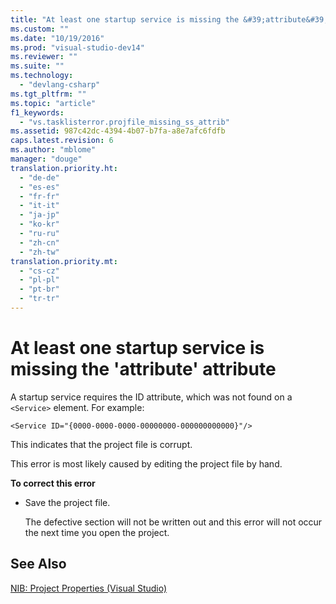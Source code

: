 ```yaml
---
title: "At least one startup service is missing the &#39;attribute&#39; attribute"
ms.custom: ""
ms.date: "10/19/2016"
ms.prod: "visual-studio-dev14"
ms.reviewer: ""
ms.suite: ""
ms.technology: 
  - "devlang-csharp"
ms.tgt_pltfrm: ""
ms.topic: "article"
f1_keywords: 
  - "vs.tasklisterror.projfile_missing_ss_attrib"
ms.assetid: 987c42dc-4394-4b07-b7fa-a8e7afc6fdfb
caps.latest.revision: 6
ms.author: "mblome"
manager: "douge"
translation.priority.ht: 
  - "de-de"
  - "es-es"
  - "fr-fr"
  - "it-it"
  - "ja-jp"
  - "ko-kr"
  - "ru-ru"
  - "zh-cn"
  - "zh-tw"
translation.priority.mt: 
  - "cs-cz"
  - "pl-pl"
  - "pt-br"
  - "tr-tr"
---
```

# At least one startup service is missing the &#39;attribute&#39; attribute
A startup service requires the ID attribute, which was not found on a `<Service>` element. For example:  
  
```  
<Service ID="{0000-0000-0000-00000000-000000000000}"/>  
```  
  
 This indicates that the project file is corrupt.  
  
 This error is most likely caused by editing the project file by hand.  
  
 **To correct this error**  
  
-   Save the project file.  
  
     The defective section will not be written out and this error will not occur the next time you open the project.  
  
## See Also  
 [NIB: Project Properties (Visual Studio)](http://msdn.microsoft.com/en-us/eb4c97ed-f667-4850-98d0-6e2a4d21bbca)